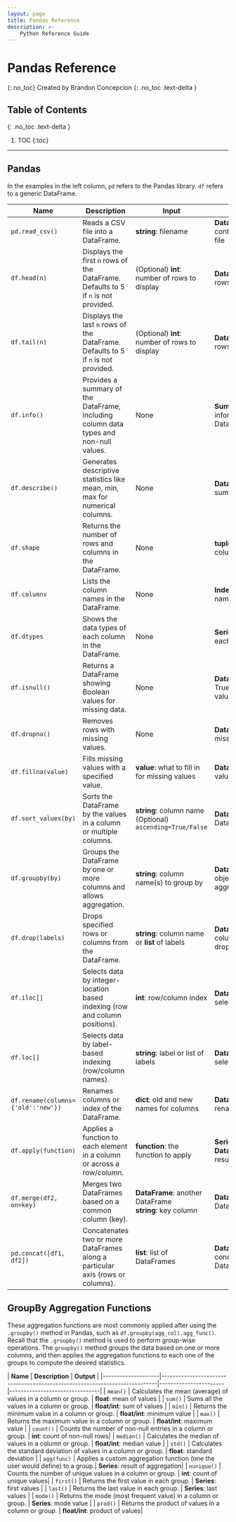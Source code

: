 ```yaml
---
layout: page
title: Pandas Reference
description: >-
    Python Reference Guide
---
```


# Pandas Reference

{:.no_toc}
Created by Brandon Concepcion
{: .no_toc .text-delta }

## Table of Contents
{: .no_toc .text-delta }

1. TOC
{:toc}

---

## Pandas
In the examples in the left column, `pd` refers to the Pandas library. `df` refers to a generic DataFrame.

| **Name**                         | **Description**                                                                                         | **Input**                                         | **Output**                                  |
|----------------------------------|---------------------------------------------------------------------------------------------------------|--------------------------------------------------|---------------------------------------------|
| `pd.read_csv()`                  | Reads a CSV file into a DataFrame.                                                                       | **string**: filename                             | **DataFrame**: contents of the CSV file     |
| `df.head(n)`                     | Displays the first `n` rows of the DataFrame. Defaults to 5 if `n` is not provided.                      | (Optional) **int**: number of rows to display    | **DataFrame**: first `n` rows               |
| `df.tail(n)`                     | Displays the last `n` rows of the DataFrame. Defaults to 5 if `n` is not provided.                       | (Optional) **int**: number of rows to display    | **DataFrame**: last `n` rows                |
| `df.info()`                      | Provides a summary of the DataFrame, including column data types and non-null values.                    | None                                             | **Summary**: information about DataFrame    |
| `df.describe()`                  | Generates descriptive statistics like mean, min, max for numerical columns.                             | None                                             | **DataFrame**: summary statistics           |
| `df.shape`                       | Returns the number of rows and columns in the DataFrame.                                                 | None                                             | **tuple**: (rows, columns)                  |
| `df.columns`                     | Lists the column names in the DataFrame.                                                                 | None                                             | **Index**: column names                     |
| `df.dtypes`                      | Shows the data types of each column in the DataFrame.                                                    | None                                             | **Series**: data types of each column       |
| `df.isnull()`                    | Returns a DataFrame showing Boolean values for missing data.                                             | None                                             | **DataFrame**: True/False for null values   |
| `df.dropna()`                    | Removes rows with missing values.                                                                        | None                                             | **DataFrame**: without missing rows         |
| `df.fillna(value)`               | Fills missing values with a specified value.                                                             | **value**: what to fill in for missing values    | **DataFrame**: missing values replaced      |
| `df.sort_values(by)`             | Sorts the DataFrame by the values in a column or multiple columns.                                       | **string**: column name <br> (Optional) `ascending=True/False` | **DataFrame**: sorted DataFrame |
| `df.groupby(by)`                 | Groups the DataFrame by one or more columns and allows aggregation.                                      | **string**: column name(s) to group by           | **DataFrameGroupBy**: object for aggregation|
| `df.drop(labels)`                | Drops specified rows or columns from the DataFrame.                                                      | **string**: column name or **list** of labels    | **DataFrame**: with columns/rows dropped    |
| `df.iloc[]`                      | Selects data by integer-location based indexing (row and column positions).                              | **int**: row/column index                        | **DataFrame/Series**: selected data         |
| `df.loc[]`                       | Selects data by label-based indexing (row/column names).                                                 | **string**: label or list of labels              | **DataFrame/Series**: selected data         |
| `df.rename(columns={'old':'new'})`| Renames columns or index of the DataFrame.                                                               | **dict**: old and new names for columns          | **DataFrame**: renamed columns              |
| `df.apply(function)`             | Applies a function to each element in a column or across a row/column.                                   | **function**: the function to apply              | **Series** or **DataFrame**: with results   |
| `df.merge(df2, on=key)`          | Merges two DataFrames based on a common column (key).                                                    | **DataFrame**: another DataFrame <br> **string**: key column | **DataFrame**: merged DataFrame          |
| `pd.concat([df1, df2])`          | Concatenates two or more DataFrames along a particular axis (rows or columns).                           | **list**: list of DataFrames                     | **DataFrame**: concatenated DataFrame       |


## GroupBy Aggregation Functions
These aggregation functions are most commonly applied after using the `.groupby()` method in Pandas, such as `df.groupby(agg_col).agg_func()`. Recall that the `.groupby()` method is used to perform group-wise operations. The `groupby()` method groups the data based on one or more columns, and then applies the aggregation functions to each one of the groups to compute the desired statistics.


| **Name**           | **Description**                                                            | **Output**                     |
|--------------------|----------------------------------------------------------------------------|-----------------------|--------------------------------|
| `mean()`           | Calculates the mean (average) of values in a column or group.               | **float**: mean of values      |
| `sum()`            | Sums all the values in a column or group.                                   | **float/int**: sum of values   |
| `min()`            | Returns the minimum value in a column or group.                             | **float/int**: minimum value   |
| `max()`            | Returns the maximum value in a column or group.                             | **float/int**: maximum value   |
| `count()`          | Counts the number of non-null entries in a column or group.                 | **int**: count of non-null rows|
| `median()`         | Calculates the median of values in a column or group.                       |  **float/int**: median value    |
| `std()`            | Calculates the standard deviation of values in a column or group.           | **float**: standard deviation  |
| `agg(func)`        | Applies a custom aggregation function (one the user would define) to a group.| **Series**: result of aggregation|
| `nunique()`        | Counts the number of unique values in a column or group.                    | **int**: count of unique values|
| `first()`          | Returns the first value in each group.                                      | **Series**: first values       |
| `last()`           | Returns the last value in each group.                                       |  **Series**: last values        |
| `mode()`           | Returns the mode (most frequent value) in a column or group.                |  **Series**: mode value         |
| `prod()`           | Returns the product of values in a column or group.                         |  **float/int**: product of values|
